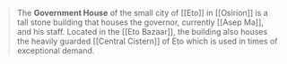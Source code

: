 > The **Government House** of the small city of [[Eto]] in [[Osirion]] is a tall stone building that houses the governor, currently [[Asep Ma]], and his staff. Located in the [[Eto Bazaar]], the building also houses the heavily guarded [[Central Cistern]] of Eto which is used in times of exceptional demand.







